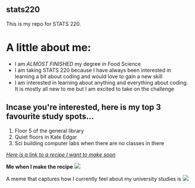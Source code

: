## stats220

This is my repo for STATS 220. 

# **A little about me:**
<!--- here is my unordered list --->
- I am *ALMOST FINISHED* my degree in Food Science
- I am taking STATS 220 because I have always been interested in learning a bit about coding and would love to gain a new skill
- I am interested in learning about anything and everything about coding. It is mostly all new to me but I am excited to take on the challenge

## Incase you're interested, here is my top 3 favourite study spots... 
<!--- here is my ordered list --->
1. Floor 5 of the general library
2. Quiet floors in Kate Edgar
3. Sci building computer labs when there are no classes in there

[*Here is a link to a recipe I want to make soon*](https://heartbeetkitchen.com/easy-seeded-sourdough-bread/)

**Me when I make the recipe**
![](https://media1.tenor.com/m/6h-rjcvhFY8AAAAd/chef-master.gif)

A meme that captures how I currently feel about my university studies is ![](https://media1.tenor.com/m/isiLRnxz3zwAAAAC/cat-driving-serious.gif)
